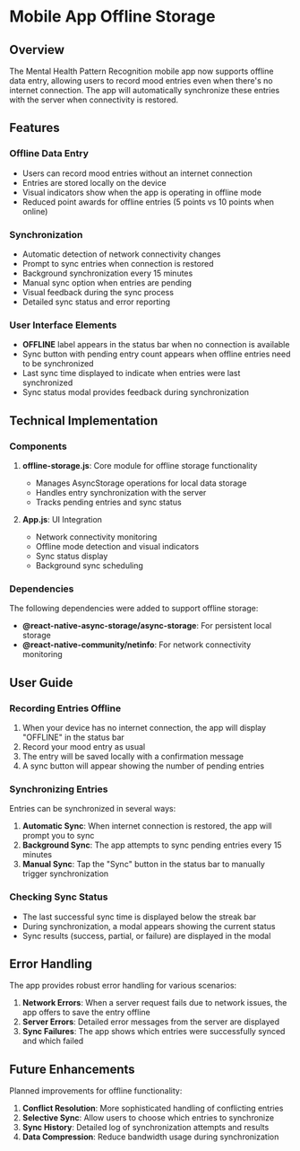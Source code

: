 # Mobile App Offline Storage

## Overview

The Mental Health Pattern Recognition mobile app now supports offline data entry, allowing users to record mood entries even when there's no internet connection. The app will automatically synchronize these entries with the server when connectivity is restored.

## Features

### Offline Data Entry

- Users can record mood entries without an internet connection
- Entries are stored locally on the device
- Visual indicators show when the app is operating in offline mode
- Reduced point awards for offline entries (5 points vs 10 points when online)

### Synchronization

- Automatic detection of network connectivity changes
- Prompt to sync entries when connection is restored
- Background synchronization every 15 minutes
- Manual sync option when entries are pending
- Visual feedback during the sync process
- Detailed sync status and error reporting

### User Interface Elements

- **OFFLINE** label appears in the status bar when no connection is available
- Sync button with pending entry count appears when offline entries need to be synchronized
- Last sync time displayed to indicate when entries were last synchronized
- Sync status modal provides feedback during synchronization

## Technical Implementation

### Components

1. **offline-storage.js**: Core module for offline storage functionality
   - Manages AsyncStorage operations for local data storage
   - Handles entry synchronization with the server
   - Tracks pending entries and sync status

2. **App.js**: UI Integration
   - Network connectivity monitoring
   - Offline mode detection and visual indicators
   - Sync status display
   - Background sync scheduling

### Dependencies

The following dependencies were added to support offline storage:

- **@react-native-async-storage/async-storage**: For persistent local storage
- **@react-native-community/netinfo**: For network connectivity monitoring

## User Guide

### Recording Entries Offline

1. When your device has no internet connection, the app will display "OFFLINE" in the status bar
2. Record your mood entry as usual
3. The entry will be saved locally with a confirmation message
4. A sync button will appear showing the number of pending entries

### Synchronizing Entries

Entries can be synchronized in several ways:

1. **Automatic Sync**: When internet connection is restored, the app will prompt you to sync
2. **Background Sync**: The app attempts to sync pending entries every 15 minutes
3. **Manual Sync**: Tap the "Sync" button in the status bar to manually trigger synchronization

### Checking Sync Status

- The last successful sync time is displayed below the streak bar
- During synchronization, a modal appears showing the current status
- Sync results (success, partial, or failure) are displayed in the modal

## Error Handling

The app provides robust error handling for various scenarios:

1. **Network Errors**: When a server request fails due to network issues, the app offers to save the entry offline
2. **Server Errors**: Detailed error messages from the server are displayed
3. **Sync Failures**: The app shows which entries were successfully synced and which failed

## Future Enhancements

Planned improvements for offline functionality:

1. **Conflict Resolution**: More sophisticated handling of conflicting entries
2. **Selective Sync**: Allow users to choose which entries to synchronize
3. **Sync History**: Detailed log of synchronization attempts and results
4. **Data Compression**: Reduce bandwidth usage during synchronization
